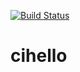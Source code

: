 [![Build Status](https://travis-ci.org/DefinPlusPlus/cihello.svg?branch=master)](https://travis-ci.org/DefinPlusPlus/cihello)


# cihello

